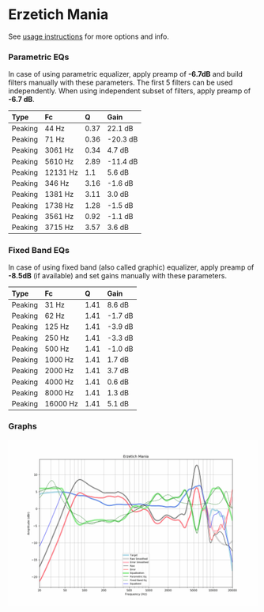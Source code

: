 # Erzetich Mania
See [usage instructions](https://github.com/jaakkopasanen/AutoEq#usage) for more options and info.

### Parametric EQs
In case of using parametric equalizer, apply preamp of **-6.7dB** and build filters manually
with these parameters. The first 5 filters can be used independently.
When using independent subset of filters, apply preamp of **-6.7 dB**.

| Type    | Fc       |    Q | Gain     |
|:--------|:---------|:-----|:---------|
| Peaking | 44 Hz    | 0.37 | 22.1 dB  |
| Peaking | 71 Hz    | 0.36 | -20.3 dB |
| Peaking | 3061 Hz  | 0.34 | 4.7 dB   |
| Peaking | 5610 Hz  | 2.89 | -11.4 dB |
| Peaking | 12131 Hz | 1.1  | 5.6 dB   |
| Peaking | 346 Hz   | 3.16 | -1.6 dB  |
| Peaking | 1381 Hz  | 3.11 | 3.0 dB   |
| Peaking | 1738 Hz  | 1.28 | -1.5 dB  |
| Peaking | 3561 Hz  | 0.92 | -1.1 dB  |
| Peaking | 3715 Hz  | 3.57 | 3.6 dB   |

### Fixed Band EQs
In case of using fixed band (also called graphic) equalizer, apply preamp of **-8.5dB**
(if available) and set gains manually with these parameters.

| Type    | Fc       |    Q | Gain    |
|:--------|:---------|:-----|:--------|
| Peaking | 31 Hz    | 1.41 | 8.6 dB  |
| Peaking | 62 Hz    | 1.41 | -1.7 dB |
| Peaking | 125 Hz   | 1.41 | -3.9 dB |
| Peaking | 250 Hz   | 1.41 | -3.3 dB |
| Peaking | 500 Hz   | 1.41 | -1.0 dB |
| Peaking | 1000 Hz  | 1.41 | 1.7 dB  |
| Peaking | 2000 Hz  | 1.41 | 3.7 dB  |
| Peaking | 4000 Hz  | 1.41 | 0.6 dB  |
| Peaking | 8000 Hz  | 1.41 | 1.3 dB  |
| Peaking | 16000 Hz | 1.41 | 5.1 dB  |

### Graphs
![](./Erzetich%20Mania.png)